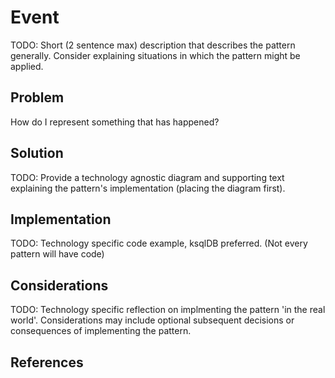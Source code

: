 # Event
TODO: Short (2 sentence max) description that describes the pattern generally. Consider explaining situations in which the pattern might be applied.

## Problem
How do I represent something that has happened?

## Solution
TODO: Provide a technology agnostic diagram and supporting text explaining the pattern's implementation (placing the diagram first).

## Implementation
TODO: Technology specific code example, ksqlDB preferred. (Not every pattern will have code)

## Considerations
TODO: Technology specific reflection on implmenting the pattern 'in the real world'. Considerations may include optional subsequent decisions or consequences of implementing the pattern.

## References

